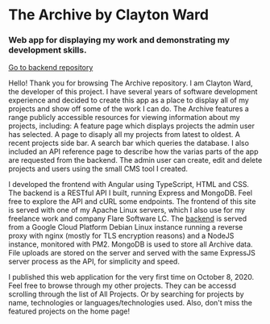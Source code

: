 # The Archive by Clayton Ward
### Web app for displaying my work and demonstrating my development skills.
[Go to backend repository](https://github.com/theclayton/the-archive-backend)

Hello! Thank you for browsing The Archive repository. I am Clayton Ward, the developer of this project. I have several years of software development experience and decided to create this app as a place to display all of my projects and show off some of the work I can do. The Archive features a range publicly accessible resources for viewing information about my projects, including: A feature page which displays projects the admin user has selected. A page to disaply all my projects from latest to oldest. A recent projects side bar. A search bar which queries the database. I also included an API reference page to describe how the varias parts of the app are requested from the backend. The admin user can create, edit and delete projects and users using the small CMS tool I created.

I developed the frontend with Angular using TypeScript, HTML and CSS. The backend is a RESTful API I built, running Express and MongoDB. Feel free to explore the API and cURL some endpoints. The frontend of this site is served with one of my Apache Linux servers, which I also use for my freelance work and company Flare Software LC. The [backend](https://github.com/theclayton/the-archive-backend) is served from a Google Cloud Platform Debian Linux instance running a reverse proxy with nginx (mostly for TLS encryption reasons) and a NodeJS instance, monitored with PM2. MongoDB is used to store all Archive data. File uploads are stored on the server and served with the same ExpressJS server process as the API, for simplicity and speed.

I published this web application for the very first time on October 8, 2020. Feel free to browse through my other projects. They can be accessd scrolling through the list of All Projects. Or by searching for projects by name, technologies or languages/technologies used. Also, don't miss the featured projects on the home page!
